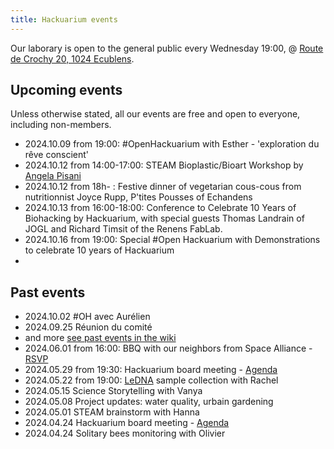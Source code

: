 ```yaml
---
title: Hackuarium events
---
```


Our laborary is open to the general public every Wednesday 19:00, @ [Route de Crochy 20, 1024 Ecublens](https://maps.app.goo.gl/JSQ9Q8ZxZJb1jnR19).

## Upcoming events

Unless otherwise stated, all our events are free and open to everyone, including non-members.

* 2024.10.09 from 19:00:  #OpenHackuarium with Esther - 'exploration du rêve conscient'
* 2024.10.12 from 14:00-17:00:  STEAM Bioplastic/Bioart Workshop by [Angela Pisani](https://www.linkedin.com/in/angela-pisani-74858293/?originalSubdomain=be)
* 2024.10.12 from 18h-  : Festive dinner of vegetarian cous-cous from nutritionnist Joyce Rupp, P'tites Pousses of Echandens
* 2024.10.13 from 16:00-18:00:  Conference to Celebrate 10 Years of Biohacking by Hackuarium, with special guests Thomas Landrain of JOGL and Richard Timsit of the Renens FabLab.
* 2024.10.16 from 19:00:  Special #Open Hackuarium with Demonstrations to celebrate 10 years of Hackuarium
*  

## Past events

* 2024.10.02 #OH avec Aurélien
* 2024.09.25 Réunion du comité
* and more  [see past events in the wiki](https://wiki.hackuarium.ch/w/Past_events)
* 2024.06.01 from 16:00: BBQ with our neighbors from Space Alliance - [RSVP](https://doodle.com/meeting/participate/id/bo6J3Xja)
* 2024.05.29 from 19:30: Hackuarium board meeting - [Agenda](https://docs.google.com/document/d/1ajqjpGTj7Kd7yQZgKkTAYSkvRd-IgZj0OnZ52R1Tb4s/edit?usp=sharing)
* 2024.05.22 from 19:00: [LeDNA](https://environmental-dna.ethz.ch/research/ercledna/global-lake-sampling/join-our-global-lake-sampling-.html) sample collection with Rachel
* 2024.05.15 Science Storytelling with Vanya
* 2024.05.08 Project updates: water quality, urbain gardening
* 2024.05.01 STEAM brainstorm with Hanna
* 2024.04.24 Hackuarium board meeting - [Agenda](https://docs.google.com/document/d/156iznCyy70UaKSjXO4n9Q5bnyqMxYL_brjJC2YC4-V8/edit?usp=sharing)
* 2024.04.24 Solitary bees monitoring with Olivier
